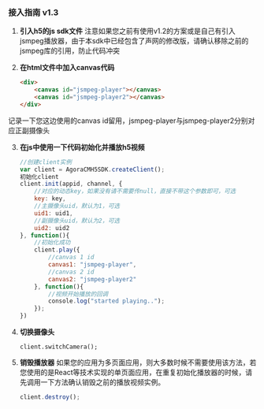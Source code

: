 ### 接入指南 v1.3
1. **引入h5的js sdk文件**
注意如果您之前有使用v1.2的方案或是自己有引入jsmpeg播放器，由于本sdk中已经包含了声网的修改版，请确认移除之前的jsmpeg库的引用，防止代码冲突

2. **在html文件中加入canvas代码**
    ```html
    <div>
        <canvas id="jsmpeg-player"></canvas>
        <canvas id="jsmpeg-player2"></canvas>
    </div>
    ```
记录一下您这边使用的canvas id留用，jsmpeg-player与jsmpeg-player2分别对应正副摄像头

3. **在js中使用一下代码初始化并播放h5视频**
    ```javascript
    //创建client实例
    var client = AgoraCMH5SDK.createClient();
    初始化client
    client.init(appid, channel, {
        //对应的动态key，如果没有请不需要传null，直接不带这个参数即可，可选
        key: key,
        //主摄像头uid，默认为1，可选
        uid1: uid1,
        //副摄像头uid，默认为2，可选
        uid2: uid2
    }, function(){
        //初始化成功
        client.play({
            //canvas 1 id
            canvas1: "jsmpeg-player",
            //canvas 2 id
            canvas2: "jsmpeg-player2"
        }, function(){
            //视频开始播放的回调
            console.log("started playing..");
        });
    })
    ```

4. **切换摄像头**
    ```javascrit
    client.switchCamera();
    ```

5. **销毁播放器**
如果您的应用为多页面应用，则大多数时候不需要使用该方法，若您使用的是React等技术实现的单页面应用，在重复初始化播放器的时候，请先调用一下方法确认销毁之前的播放视频实例。
    ```javascript
    client.destroy();
    ```